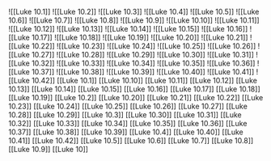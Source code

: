 ![[Luke 10.1]]
![[Luke 10.2]]
![[Luke 10.3]]
![[Luke 10.4]]
![[Luke 10.5]]
![[Luke 10.6]]
![[Luke 10.7]]
![[Luke 10.8]]
![[Luke 10.9]]
![[Luke 10.10]]
![[Luke 10.11]]
![[Luke 10.12]]
![[Luke 10.13]]
![[Luke 10.14]]
![[Luke 10.15]]
![[Luke 10.16]]
![[Luke 10.17]]
![[Luke 10.18]]
![[Luke 10.19]]
![[Luke 10.20]]
![[Luke 10.21]]
![[Luke 10.22]]
![[Luke 10.23]]
![[Luke 10.24]]
![[Luke 10.25]]
![[Luke 10.26]]
![[Luke 10.27]]
![[Luke 10.28]]
![[Luke 10.29]]
![[Luke 10.30]]
![[Luke 10.31]]
![[Luke 10.32]]
![[Luke 10.33]]
![[Luke 10.34]]
![[Luke 10.35]]
![[Luke 10.36]]
![[Luke 10.37]]
![[Luke 10.38]]
![[Luke 10.39]]
![[Luke 10.40]]
![[Luke 10.41]]
![[Luke 10.42]]
[[Luke 10.1]]
[[Luke 10.10]]
[[Luke 10.11]]
[[Luke 10.12]]
[[Luke 10.13]]
[[Luke 10.14]]
[[Luke 10.15]]
[[Luke 10.16]]
[[Luke 10.17]]
[[Luke 10.18]]
[[Luke 10.19]]
[[Luke 10.2]]
[[Luke 10.20]]
[[Luke 10.21]]
[[Luke 10.22]]
[[Luke 10.23]]
[[Luke 10.24]]
[[Luke 10.25]]
[[Luke 10.26]]
[[Luke 10.27]]
[[Luke 10.28]]
[[Luke 10.29]]
[[Luke 10.3]]
[[Luke 10.30]]
[[Luke 10.31]]
[[Luke 10.32]]
[[Luke 10.33]]
[[Luke 10.34]]
[[Luke 10.35]]
[[Luke 10.36]]
[[Luke 10.37]]
[[Luke 10.38]]
[[Luke 10.39]]
[[Luke 10.4]]
[[Luke 10.40]]
[[Luke 10.41]]
[[Luke 10.42]]
[[Luke 10.5]]
[[Luke 10.6]]
[[Luke 10.7]]
[[Luke 10.8]]
[[Luke 10.9]]
[[Luke 10]]
